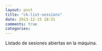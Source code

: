 ```yaml
---
layout: post
title: "ck-list-sessions"
date: 2013-12-15 18:51
comments: true
categories: 
---
```

Listado de sesiones abiertas en la máquina.

